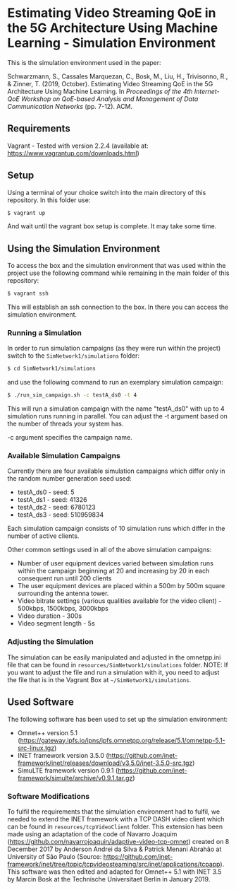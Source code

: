 # Estimating Video Streaming QoE in the 5G Architecture Using Machine Learning - Simulation Environment

This is the simulation environment used in the paper:

Schwarzmann, S., Cassales Marquezan, C., Bosk, M., Liu, H., Trivisonno, R., & Zinner, T. (2019, October). Estimating Video Streaming QoE in the 5G Architecture Using Machine Learning. In <i>Proceedings of the 4th Internet-QoE Workshop on QoE-based Analysis and Management of Data Communication Networks</i> (pp. 7-12). ACM.

## Requirements
Vagrant - Tested with version 2.2.4 (available at: https://www.vagrantup.com/downloads.html)

## Setup
Using a terminal of your choice switch into the main directory of this repository. In this folder use: 
```bash
$ vagrant up
```
And wait until the vagrant box setup is complete. It may take some time.

## Using the Simulation Environment
To access the box and the simulation environment that was used within the project use the following command while remaining in the main folder of this repository:
```bash
$ vagrant ssh
```
This will establish an ssh connection to the box. In there you can access the simulation environment.

### Running a Simulation
In order to run simulation campaigns (as they were run within the project) switch to the `SimNetwork1/simulations` folder:
```bash
$ cd SimNetwork1/simulations
```
and use the following command to run an exemplary simulation campaign:
```bash
$ ./run_sim_campaign.sh -c testA_ds0 -t 4
```
This will run a simulation campaign with the name "testA_ds0" with up to 4 simulation runs running in parallel. You can adjust the -t argument based on the number of threads your system has.

-c argument specifies the campaign name.

### Available Simulation Campaigns
Currently there are four available simulation campaigns which differ only in the random number generation seed used:
* testA_ds0 - seed: 5
* testA_ds1 - seed: 41326
* testA_ds2 - seed: 6780123
* testA_ds3 - seed: 510959834

Each simulation campaign consists of 10 simulation runs which differ in the number of active clients.

Other common settings used in all of the above simulation campaigns:
* Number of user equipment devices varied between simulation runs within the campaign beginning at 20 and increasing by 20 in each consequent run until 200 clients
* The user equipment devices are placed within a 500m by 500m square surrounding the antenna tower.
* Video bitrate settings (various qualities available for the video client) - 500kbps, 1500kbps, 3000kbps
* Video duration - 300s
* Video segment length - 5s

### Adjusting the Simulation
The simulation can be easily manipulated and adjusted in the omnetpp.ini file that can be found in `resources/SimNetwork1/simulations` folder. NOTE: If you want to adjust the file and run a simulation with it, you need to adjust the file that is in the Vagrant Box at `~/SimNetwork1/simulations`. 

## Used Software
The following software has been used to set up the simulation environment:
* Omnet++ version 5.1 (https://gateway.ipfs.io/ipns/ipfs.omnetpp.org/release/5.1/omnetpp-5.1-src-linux.tgz)
* INET framework version 3.5.0 (https://github.com/inet-framework/inet/releases/download/v3.5.0/inet-3.5.0-src.tgz)
* SimuLTE framework version 0.9.1 (https://github.com/inet-framework/simulte/archive/v0.9.1.tar.gz)

### Software Modifications
To fulfil the requirements that the simulation environment had to fulfil, we needed to extend the INET framework with a TCP DASH video client which can be found in `resources/tcpVideoClient` folder. 
This extension has been made using an adaptation of the code of Navarro Joaquim (https://github.com/navarrojoaquin/adaptive-video-tcp-omnet) created on 8 December 2017 by Anderson Andrei da Silva & Patrick Menani Abrahão at University of São Paulo (Source: https://github.com/inet-framework/inet/tree/topic/tcpvideosteaming/src/inet/applications/tcpapp). This software was then edited and adapted for Omnet++ 5.1 with INET 3.5 by Marcin Bosk at the Technische Universitaet Berlin in January 2019.
